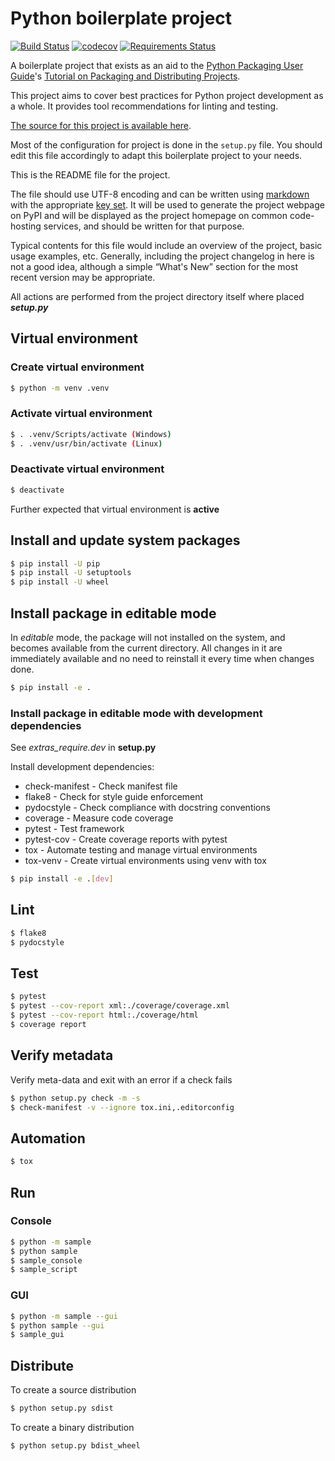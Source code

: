 # Python boilerplate project

[![Build Status](https://travis-ci.org/Akman/python-boilerplate.svg?branch=master)](https://travis-ci.org/Akman/python-boilerplate)
[![codecov](https://codecov.io/gh/Akman/python-boilerplate/branch/master/graph/badge.svg)](https://codecov.io/gh/Akman/python-boilerplate)
[![Requirements Status](https://requires.io/github/Akman/python-boilerplate/requirements.svg?branch=master)](https://requires.io/github/Akman/python-boilerplate/requirements/?branch=master)

A boilerplate project that exists as an aid to the [Python Packaging User
Guide][packaging guide]'s [Tutorial on Packaging and Distributing
Projects][distribution tutorial].

This project aims to cover best practices for Python project
development as a whole. It provides tool recommendations for linting and
testing.

[The source for this project is available here][src].

Most of the configuration for project is done in the `setup.py` file.
You should edit this file accordingly to adapt this boilerplate project
to your needs.

This is the README file for the project.

The file should use UTF-8 encoding and can be written using [markdown][md use]
with the appropriate [key set][md use]. It will be used to generate the project
webpage on PyPI and will be displayed as the project homepage on common
code-hosting services, and should be written for that purpose.

Typical contents for this file would include an overview of the project, basic
usage examples, etc. Generally, including the project changelog in here is not a
good idea, although a simple “What's New” section for the most recent version
may be appropriate.

All actions are performed from the project directory itself
where placed ***setup.py***

## Virtual environment

### Create virtual environment

```bash
$ python -m venv .venv
```

### Activate virtual environment

```bash
$ . .venv/Scripts/activate (Windows)
$ . .venv/usr/bin/activate (Linux)
```

### Deactivate virtual environment

```bash
$ deactivate
```

Further expected that virtual environment is **active**

## Install and update system packages

```bash
$ pip install -U pip
$ pip install -U setuptools
$ pip install -U wheel
```

## Install package in editable mode

In *editable* mode, the package will not installed on the system,
and becomes available from the current directory. All changes in it
are immediately available and no need to reinstall it every time when
changes done.

```bash
$ pip install -e .
```

### Install package in editable mode with development dependencies

See *extras_require.dev* in **setup.py**

Install development dependencies:

- check-manifest - Check manifest file
- flake8 - Check for style guide enforcement
- pydocstyle - Check compliance with docstring conventions
- coverage - Measure code coverage
- pytest - Test framework
- pytest-cov - Create coverage reports with pytest
- tox - Automate testing and manage virtual environments
- tox-venv - Create virtual environments using venv with tox

```bash
$ pip install -e .[dev]
```

## Lint

```bash
$ flake8
$ pydocstyle
```

## Test

```bash
$ pytest
$ pytest --cov-report xml:./coverage/coverage.xml
$ pytest --cov-report html:./coverage/html
$ coverage report
```

## Verify metadata

Verify meta-data and exit with an error if a check fails

```bash
$ python setup.py check -m -s
$ check-manifest -v --ignore tox.ini,.editorconfig
```

## Automation

```bash
$ tox
```

## Run

### Console

```bash
$ python -m sample
$ python sample
$ sample_console
$ sample_script
```

### GUI

```bash
$ python -m sample --gui
$ python sample --gui
$ sample_gui
```

## Distribute

To create a source distribution

```bash
$ python setup.py sdist
```

To create a binary distribution

```bash
$ python setup.py bdist_wheel
```

[packaging guide]: https://packaging.python.org
[distribution tutorial]: https://packaging.python.org/tutorials/packaging-projects/
[src]: https://github.com/Akman/python-boilerplate
[md]: https://tools.ietf.org/html/rfc7764#section-3.5 "CommonMark variant"
[md use]: https://packaging.python.org/specifications/core-metadata/#description-content-type-optional
